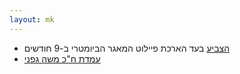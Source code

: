 ```yaml
---
layout: mk
---
```

* <i class="fa fa-bank"></i> [הצביע](http://www.knesset.gov.il/vote/heb/Vote_Res_Map.asp?vote_id_t=22096) בעד הארכת פיילוט המאגר הביומטרי ב-9 חודשים
* <i class="fa fa-newspaper-o"></i> [עמדת ח"כ משה גפני](http://www.pc.co.il/it-news/124498/)
